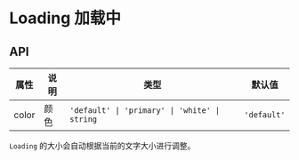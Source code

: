 # Loading 加载中

<code src="../dot-loading/demos/demo1.tsx"></code>

## API

| 属性  | 说明 | 类型                                          | 默认值      |
| ----- | ---- | --------------------------------------------- | ----------- |
| color | 颜色 | `'default' \| 'primary' \| 'white' \| string` | `'default'` |

`Loading` 的大小会自动根据当前的文字大小进行调整。
